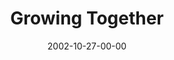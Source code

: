 ---
layout: message
category: message
series: "The Art of Growth"
title: "Growing Together"
date: 2002-10-27-00-00
message_id: 258
audio: "http://s3.amazonaws.com/crossroads-media/message/audio/Growing%20Together.mp3"
audio-duration: "40:04"
explicit: false
---